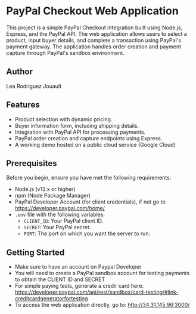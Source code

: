# PayPal Checkout Web Application

This project is a simple PayPal Checkout integration built using Node.js, Express, and the PayPal API. The web application allows users to select a product, input buyer details, and complete a transaction using PayPal's payment gateway. The application handles order creation and payment capture through PayPal's sandbox environment.

## Author
Lea Rodriguez Jouault

## Features
- Product selection with dynamic pricing.
- Buyer information form, including shipping details.
- Integration with PayPal API for processing payments.
- PayPal order creation and capture endpoints using Express.
- A working demo hosted on a public cloud service (Google Cloud)

## Prerequisites
Before you begin, ensure you have met the following requirements:
- Node.js (v12.x or higher)
- npm (Node Package Manager)
- PayPal Developer Account (for client credentials), if not go to https://developer.paypal.com/home/ 
- `.env` file with the following variables:
  - `CLIENT_ID`: Your PayPal client ID.
  - `SECRET`: Your PayPal secret.
  - `PORT`: The port on which you want the server to run.

## Getting Started

- Make sure to have an account on Paypal Developer
- You will need to create a PayPal sandbox account for testing payments to obtain the CLIENT ID and SECRET
- For simple paying tests, generate a credir card here: https://developer.paypal.com/api/rest/sandbox/card-testing/#link-creditcardgeneratorfortesting
- To access the web application directly, go to: http://34.31.145.96:3000/